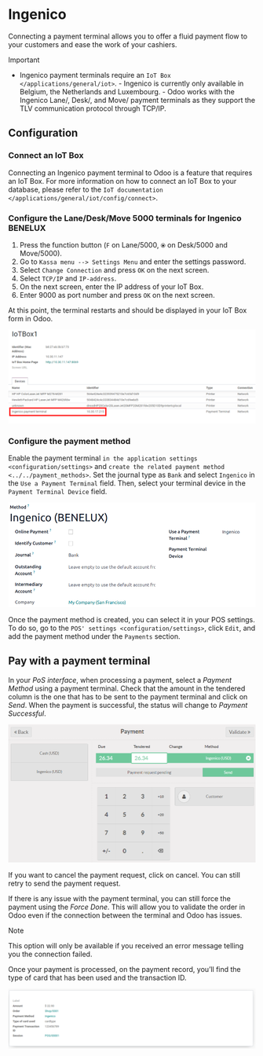 # Ingenico

Connecting a payment terminal allows you to offer a fluid payment flow
to your customers and ease the work of your cashiers.

> [!IMPORTANT]
> - Ingenico payment terminals require an
> `IoT Box </applications/general/iot>`. - Ingenico is currently only
> available in Belgium, the Netherlands and Luxembourg. - Odoo works
> with the Ingenico Lane/, Desk/, and Move/ payment terminals as they
> support the TLV communication protocol through TCP/IP.

## Configuration

### Connect an IoT Box

Connecting an Ingenico payment terminal to Odoo is a feature that
requires an IoT Box. For more information on how to connect an IoT Box
to your database, please refer to the `IoT
documentation </applications/general/iot/config/connect>`.

### Configure the Lane/Desk/Move 5000 terminals for Ingenico BENELUX

1.  Press the function button (`F` on Lane/5000, `⦿` on Desk/5000 and
    Move/5000).
2.  Go to `Kassa menu --> Settings Menu` and enter the settings
    password.
3.  Select `Change Connection` and press `OK` on the next screen.
4.  Select `TCP/IP` and `IP-address`.
5.  On the next screen, enter the IP address of your IoT Box.
6.  Enter <span class="title-ref">9000</span> as port number and press
    `OK` on the next screen.

At this point, the terminal restarts and should be displayed in your IoT
Box form in Odoo.

<img src="ingenico/payment_terminal_02.png" class="align-center"
alt="image" />

### Configure the payment method

Enable the payment terminal
`in the application settings <configuration/settings>` and
`create the related payment method <../../payment_methods>`. Set the
journal type as `Bank` and select `Ingenico` in the
`Use a Payment Terminal` field. Then, select your terminal device in the
`Payment Terminal Device` field.

![image](ingenico/payment-method.png)

Once the payment method is created, you can select it in your POS
settings. To do so, go to the `POS' settings <configuration/settings>`,
click `Edit`, and add the payment method under the `Payments` section.

## Pay with a payment terminal

In your *PoS interface*, when processing a payment, select a *Payment
Method* using a payment terminal. Check that the amount in the tendered
column is the one that has to be sent to the payment terminal and click
on *Send*. When the payment is successful, the status will change to
*Payment Successful*.

<img src="ingenico/payment_terminal_05.png" class="align-center"
alt="image" />

If you want to cancel the payment request, click on cancel. You can
still retry to send the payment request.

If there is any issue with the payment terminal, you can still force the
payment using the *Force Done*. This will allow you to validate the
order in Odoo even if the connection between the terminal and Odoo has
issues.

> [!NOTE]
> This option will only be available if you received an error message
> telling you the connection failed.

Once your payment is processed, on the payment record, you’ll find the
type of card that has been used and the transaction ID.

<img src="ingenico/payment_terminal_06.png" class="align-center"
alt="image" />
